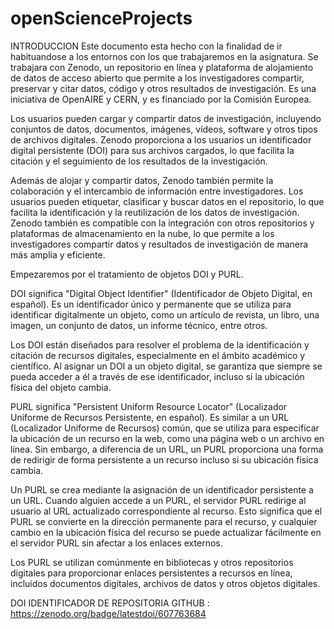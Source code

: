 # openScienceProjects

INTRODUCCION
Este documento esta hecho con la finalidad de ir habituandose a los entornos con los que trabajaremos en la asignatura.
Se trabajara con Zenodo, un repositorio en línea y plataforma de alojamiento de datos de acceso abierto que permite a los investigadores compartir, preservar y citar datos, código y otros resultados de investigación. Es una iniciativa de OpenAIRE y CERN, y es financiado por la Comisión Europea.

Los usuarios pueden cargar y compartir datos de investigación, incluyendo conjuntos de datos, documentos, imágenes, vídeos, software y otros tipos de archivos digitales. Zenodo proporciona a los usuarios un identificador digital persistente (DOI) para sus archivos cargados, lo que facilita la citación y el seguimiento de los resultados de la investigación.

Además de alojar y compartir datos, Zenodo también permite la colaboración y el intercambio de información entre investigadores. Los usuarios pueden etiquetar, clasificar y buscar datos en el repositorio, lo que facilita la identificación y la reutilización de los datos de investigación. Zenodo también es compatible con la integración con otros repositorios y plataformas de almacenamiento en la nube, lo que permite a los investigadores compartir datos y resultados de investigación de manera más amplia y eficiente.

Empezaremos por el tratamiento de objetos DOI y PURL.

DOI significa "Digital Object Identifier" (Identificador de Objeto Digital, en español). Es un identificador único y permanente que se utiliza para identificar digitalmente un objeto, como un artículo de revista, un libro, una imagen, un conjunto de datos, un informe técnico, entre otros.

Los DOI están diseñados para resolver el problema de la identificación y citación de recursos digitales, especialmente en el ámbito académico y científico. Al asignar un DOI a un objeto digital, se garantiza que siempre se pueda acceder a él a través de ese identificador, incluso si la ubicación física del objeto cambia.

PURL significa "Persistent Uniform Resource Locator" (Localizador Uniforme de Recursos Persistente, en español). Es similar a un URL (Localizador Uniforme de Recursos) común, que se utiliza para especificar la ubicación de un recurso en la web, como una página web o un archivo en línea. Sin embargo, a diferencia de un URL, un PURL proporciona una forma de redirigir de forma persistente a un recurso incluso si su ubicación física cambia.

Un PURL se crea mediante la asignación de un identificador persistente a un URL. Cuando alguien accede a un PURL, el servidor PURL redirige al usuario al URL actualizado correspondiente al recurso. Esto significa que el PURL se convierte en la dirección permanente para el recurso, y cualquier cambio en la ubicación física del recurso se puede actualizar fácilmente en el servidor PURL sin afectar a los enlaces externos.

Los PURL se utilizan comúnmente en bibliotecas y otros repositorios digitales para proporcionar enlaces persistentes a recursos en línea, incluidos documentos digitales, archivos de datos y otros objetos digitales.



DOI IDENTIFICADOR DE REPOSITORIA GITHUB : https://zenodo.org/badge/latestdoi/607763684

